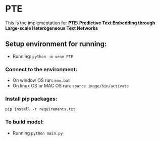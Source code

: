 # PTE

This is the implementation for <b>PTE: Predictive Text Embedding through Large-scale
Heterogeneous Text Networks</b>

## Setup environment for running:

- Running: `python -m venv PTE`

### Connect to the environment:

- On window OS run: `env.bat`
- On linux OS or MAC OS run: `source image/bin/activate`

### Install pip packages:

`pip install -r requirements.txt`

### To build model:

- Running `python main.py`
